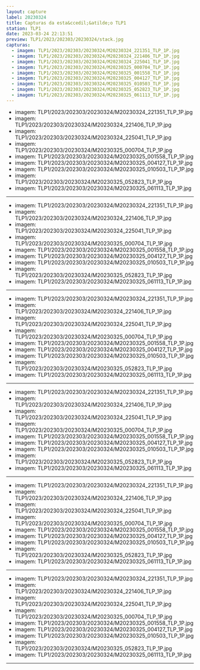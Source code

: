 ```yaml
---
layout: capture
label: 20230324
title: Capturas da esta&ccedil;&atilde;o TLP1
station: TLP1
date: 2023-03-24 22:13:51
preview: TLP1/2023/202303/20230324/stack.jpg
capturas:
  - imagem: TLP1/2023/202303/20230324/M20230324_221351_TLP_1P.jpg
  - imagem: TLP1/2023/202303/20230324/M20230324_221406_TLP_1P.jpg
  - imagem: TLP1/2023/202303/20230324/M20230324_225041_TLP_1P.jpg
  - imagem: TLP1/2023/202303/20230324/M20230325_000704_TLP_1P.jpg
  - imagem: TLP1/2023/202303/20230324/M20230325_001558_TLP_1P.jpg
  - imagem: TLP1/2023/202303/20230324/M20230325_004127_TLP_1P.jpg
  - imagem: TLP1/2023/202303/20230324/M20230325_010503_TLP_1P.jpg
  - imagem: TLP1/2023/202303/20230324/M20230325_052823_TLP_1P.jpg
  - imagem: TLP1/2023/202303/20230324/M20230325_061113_TLP_1P.jpg
---
```

  - imagem: TLP1/2023/202303/20230324/M20230324_221351_TLP_1P.jpg
  - imagem: TLP1/2023/202303/20230324/M20230324_221406_TLP_1P.jpg
  - imagem: TLP1/2023/202303/20230324/M20230324_225041_TLP_1P.jpg
  - imagem: TLP1/2023/202303/20230324/M20230325_000704_TLP_1P.jpg
  - imagem: TLP1/2023/202303/20230324/M20230325_001558_TLP_1P.jpg
  - imagem: TLP1/2023/202303/20230324/M20230325_004127_TLP_1P.jpg
  - imagem: TLP1/2023/202303/20230324/M20230325_010503_TLP_1P.jpg
  - imagem: TLP1/2023/202303/20230324/M20230325_052823_TLP_1P.jpg
  - imagem: TLP1/2023/202303/20230324/M20230325_061113_TLP_1P.jpg
---
  - imagem: TLP1/2023/202303/20230324/M20230324_221351_TLP_1P.jpg
  - imagem: TLP1/2023/202303/20230324/M20230324_221406_TLP_1P.jpg
  - imagem: TLP1/2023/202303/20230324/M20230324_225041_TLP_1P.jpg
  - imagem: TLP1/2023/202303/20230324/M20230325_000704_TLP_1P.jpg
  - imagem: TLP1/2023/202303/20230324/M20230325_001558_TLP_1P.jpg
  - imagem: TLP1/2023/202303/20230324/M20230325_004127_TLP_1P.jpg
  - imagem: TLP1/2023/202303/20230324/M20230325_010503_TLP_1P.jpg
  - imagem: TLP1/2023/202303/20230324/M20230325_052823_TLP_1P.jpg
  - imagem: TLP1/2023/202303/20230324/M20230325_061113_TLP_1P.jpg
---
  - imagem: TLP1/2023/202303/20230324/M20230324_221351_TLP_1P.jpg
  - imagem: TLP1/2023/202303/20230324/M20230324_221406_TLP_1P.jpg
  - imagem: TLP1/2023/202303/20230324/M20230324_225041_TLP_1P.jpg
  - imagem: TLP1/2023/202303/20230324/M20230325_000704_TLP_1P.jpg
  - imagem: TLP1/2023/202303/20230324/M20230325_001558_TLP_1P.jpg
  - imagem: TLP1/2023/202303/20230324/M20230325_004127_TLP_1P.jpg
  - imagem: TLP1/2023/202303/20230324/M20230325_010503_TLP_1P.jpg
  - imagem: TLP1/2023/202303/20230324/M20230325_052823_TLP_1P.jpg
  - imagem: TLP1/2023/202303/20230324/M20230325_061113_TLP_1P.jpg
---
  - imagem: TLP1/2023/202303/20230324/M20230324_221351_TLP_1P.jpg
  - imagem: TLP1/2023/202303/20230324/M20230324_221406_TLP_1P.jpg
  - imagem: TLP1/2023/202303/20230324/M20230324_225041_TLP_1P.jpg
  - imagem: TLP1/2023/202303/20230324/M20230325_000704_TLP_1P.jpg
  - imagem: TLP1/2023/202303/20230324/M20230325_001558_TLP_1P.jpg
  - imagem: TLP1/2023/202303/20230324/M20230325_004127_TLP_1P.jpg
  - imagem: TLP1/2023/202303/20230324/M20230325_010503_TLP_1P.jpg
  - imagem: TLP1/2023/202303/20230324/M20230325_052823_TLP_1P.jpg
  - imagem: TLP1/2023/202303/20230324/M20230325_061113_TLP_1P.jpg
---
  - imagem: TLP1/2023/202303/20230324/M20230324_221351_TLP_1P.jpg
  - imagem: TLP1/2023/202303/20230324/M20230324_221406_TLP_1P.jpg
  - imagem: TLP1/2023/202303/20230324/M20230324_225041_TLP_1P.jpg
  - imagem: TLP1/2023/202303/20230324/M20230325_000704_TLP_1P.jpg
  - imagem: TLP1/2023/202303/20230324/M20230325_001558_TLP_1P.jpg
  - imagem: TLP1/2023/202303/20230324/M20230325_004127_TLP_1P.jpg
  - imagem: TLP1/2023/202303/20230324/M20230325_010503_TLP_1P.jpg
  - imagem: TLP1/2023/202303/20230324/M20230325_052823_TLP_1P.jpg
  - imagem: TLP1/2023/202303/20230324/M20230325_061113_TLP_1P.jpg
---
  - imagem: TLP1/2023/202303/20230324/M20230324_221351_TLP_1P.jpg
  - imagem: TLP1/2023/202303/20230324/M20230324_221406_TLP_1P.jpg
  - imagem: TLP1/2023/202303/20230324/M20230324_225041_TLP_1P.jpg
  - imagem: TLP1/2023/202303/20230324/M20230325_000704_TLP_1P.jpg
  - imagem: TLP1/2023/202303/20230324/M20230325_001558_TLP_1P.jpg
  - imagem: TLP1/2023/202303/20230324/M20230325_004127_TLP_1P.jpg
  - imagem: TLP1/2023/202303/20230324/M20230325_010503_TLP_1P.jpg
  - imagem: TLP1/2023/202303/20230324/M20230325_052823_TLP_1P.jpg
  - imagem: TLP1/2023/202303/20230324/M20230325_061113_TLP_1P.jpg
---
